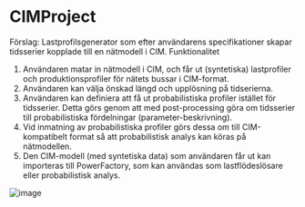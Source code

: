 # CIMProject


Förslag: Lastprofilsgenerator som efter användarens specifikationer skapar tidsserier kopplade till en nätmodell i CIM.
Funktionalitet 
1.	Användaren matar in nätmodell i CIM, och får ut (syntetiska) lastprofiler och produktionsprofiler för nätets bussar i CIM-format.
2.	Användaren kan välja önskad längd och upplösning på tidserierna. 
3.	Användaren kan definiera att få ut probabilistiska profiler istället för tidsserier. Detta görs genom att med post-processing göra om tidsserier till probabilistiska fördelningar (parameter-beskrivning).
4.	Vid inmatning av probabilistiska profiler görs dessa om till CIM-kompatibelt format så att probabilistisk analys kan köras på nätmodellen.
5.	Den CIM-modell (med syntetiska data) som användaren får ut kan importeras till PowerFactory, som kan användas som lastflödeslösare eller probabilistisk analys.

![image](https://github.com/alicekjansson/CIMProject/assets/128380748/c676b32e-d4f9-4519-9f5d-aeec8f0e2c17)


